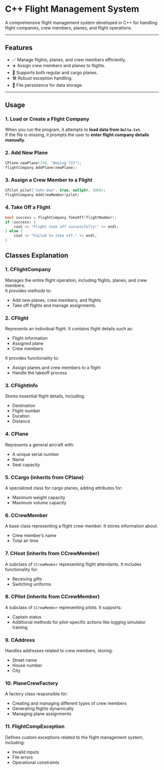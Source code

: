 # **C++ Flight Management System**

A comprehensive flight management system developed in C++ for handling flight companies, crew members, planes, and flight operations.

---

## **Features**
- ✅ Manage flights, planes, and crew members efficiently.
- ✈️ Assign crew members and planes to flights.
- 🚀 Supports both regular and cargo planes.
- 🛠️ Robust exception handling.
- 💾 File persistence for data storage.

---

## **Usage**
### **1. Load or Create a Flight Company**

When you run the program, it attempts to **load data from `Delta.txt`**.  
If the file is missing, it prompts the user to **enter flight company details manually**.

### **2. Add New Plane**

```cpp
CPlane newPlane(150, "Boeing 737");
flightCompany.AddPlane(newPlane);
```

### **3. Assign a Crew Member to a Flight**

```cpp
CPilot pilot("John Doe", true, nullptr, 5000);
flightCompany.AddCrewMember(pilot)
```

### **4. Take Off a Flight**

```cpp
bool success = flightCompany.TakeOff(flightNumber);
if (success) {
    cout << "Flight took off successfully!" << endl;
} else {
    cout << "Failed to take off." << endl;
}
```

## **Classes Explanation**

### **1. CFlightCompany**  

Manages the entire flight operation, including flights, planes, and crew members.  
It provides methods to:  
- Add new planes, crew members, and flights.  
- Take off flights and manage assignments.  

### **2. CFlight**  

Represents an individual flight. It contains flight details such as:  
- Flight information  
- Assigned plane  
- Crew members  

It provides functionality to:  
- Assign planes and crew members to a flight  
- Handle the takeoff process  

### **3. CFlightInfo**  

Stores essential flight details, including:  
- Destination  
- Flight number  
- Duration  
- Distance
  
### **4. CPlane**  

Represents a general aircraft with:  
- A unique serial number  
- Name  
- Seat capacity  

### **5. CCargo (inherits from CPlane)**  

A specialized class for cargo planes, adding attributes for:  
- Maximum weight capacity  
- Maximum volume capacity  

### **6. CCrewMember**  

A base class representing a flight crew member. It stores information about:  
- Crew member’s name  
- Total air time  

### **7. CHost (inherits from CCrewMember)**  

A subclass of `CCrewMember` representing flight attendants. It includes functionality for:  
- Receiving gifts  
- Switching uniforms  

### **8. CPilot (inherits from CCrewMember)**  

A subclass of `CCrewMember` representing pilots. It supports:  
- Captain status  
- Additional methods for pilot-specific actions like logging simulator training  

### **9. CAddress**  

Handles addresses related to crew members, storing:  
- Street name  
- House number  
- City  

### **10. PlaneCrewFactory**  

A factory class responsible for:  
- Creating and managing different types of crew members  
- Generating flights dynamically  
- Managing plane assignments  

### **11. FlightCompException**  

Defines custom exceptions related to the flight management system, including:  
- Invalid inputs  
- File errors  
- Operational constraints  

  








